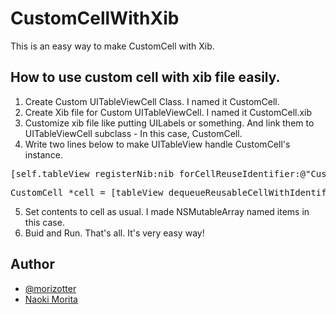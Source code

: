 CustomCellWithXib
=================

This is an easy way to make CustomCell with Xib.

How to use custom cell with xib file easily.
---------------------------------------------

1. Create Custom UITableViewCell Class. I named it CustomCell.
2. Create Xib file for Custom UITableViewCell. I named it CustomCell.xib
3. Customize xib file like putting UILabels or something. And link them to UITableViewCell subclass - In this case, CustomCell.
4. Write two lines below to make UITableView handle CustomCell's instance.

<pre>
[self.tableView registerNib:nib forCellReuseIdentifier:@"CustomCell"];
</pre>
<pre>
CustomCell *cell = [tableView dequeueReusableCellWithIdentifier:@"CustomCell"];
</pre>

5. Set contents to cell as usual. I made NSMutableArray named items in this case.
6. Buid and Run. That's all. It's very easy way!

Author
------

* [@morizotter](http://morizotter.com)
* [Naoki Morita](http://facebook.com/morizotter/)
